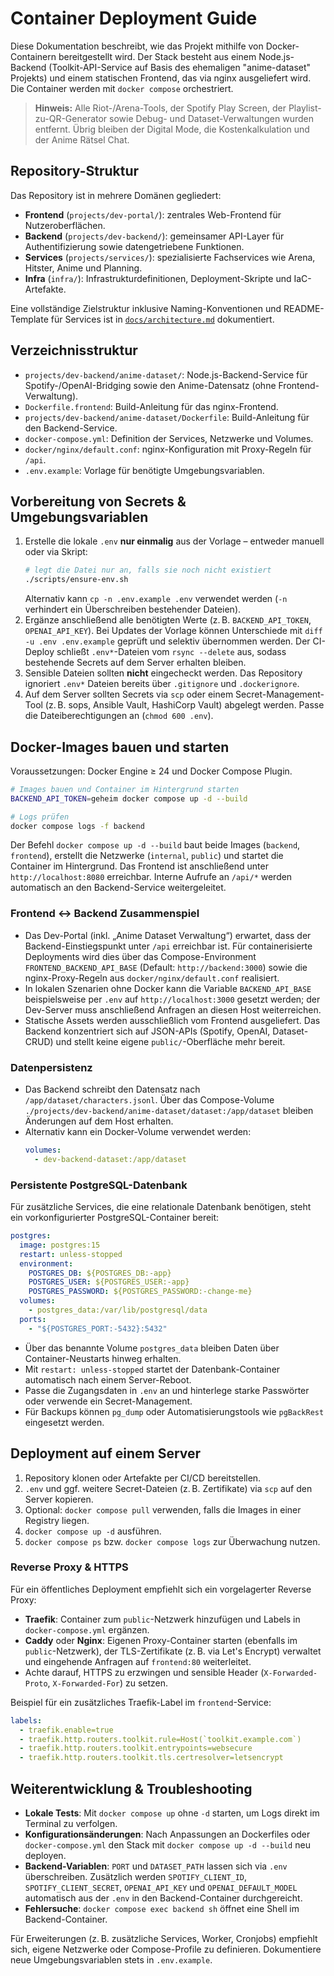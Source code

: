 # Container Deployment Guide

Diese Dokumentation beschreibt, wie das Projekt mithilfe von Docker-Containern bereitgestellt wird. Der Stack besteht aus einem Node.js-Backend (Toolkit-API-Service auf Basis des ehemaligen "anime-dataset" Projekts) und einem statischen Frontend, das via nginx ausgeliefert wird. Die Container werden mit `docker compose` orchestriert.

> **Hinweis:** Alle Riot-/Arena-Tools, der Spotify Play Screen, der Playlist-zu-QR-Generator sowie Debug- und Dataset-Verwaltungen wurden entfernt. Übrig bleiben der Digital Mode, die Kostenkalkulation und der Anime Rätsel Chat.

## Repository-Struktur

Das Repository ist in mehrere Domänen gegliedert:

- **Frontend** (`projects/dev-portal/`): zentrales Web-Frontend für Nutzeroberflächen.
- **Backend** (`projects/dev-backend/`): gemeinsamer API-Layer für Authentifizierung sowie datengetriebene Funktionen.
- **Services** (`projects/services/`): spezialisierte Fachservices wie Arena, Hitster, Anime und Planning.
- **Infra** (`infra/`): Infrastrukturdefinitionen, Deployment-Skripte und IaC-Artefakte.

Eine vollständige Zielstruktur inklusive Naming-Konventionen und README-Template für Services ist in [`docs/architecture.md`](docs/architecture.md) dokumentiert.

## Verzeichnisstruktur

- `projects/dev-backend/anime-dataset/`: Node.js-Backend-Service für Spotify-/OpenAI-Bridging sowie den Anime-Datensatz (ohne Frontend-Verwaltung).
- `Dockerfile.frontend`: Build-Anleitung für das nginx-Frontend.
- `projects/dev-backend/anime-dataset/Dockerfile`: Build-Anleitung für den Backend-Service.
- `docker-compose.yml`: Definition der Services, Netzwerke und Volumes.
- `docker/nginx/default.conf`: nginx-Konfiguration mit Proxy-Regeln für `/api`.
- `.env.example`: Vorlage für benötigte Umgebungsvariablen.

## Vorbereitung von Secrets & Umgebungsvariablen

1. Erstelle die lokale `.env` **nur einmalig** aus der Vorlage – entweder manuell oder via Skript:
   ```bash
   # legt die Datei nur an, falls sie noch nicht existiert
   ./scripts/ensure-env.sh
   ```
   Alternativ kann `cp -n .env.example .env` verwendet werden (`-n` verhindert ein Überschreiben bestehender Dateien).
2. Ergänze anschließend alle benötigten Werte (z. B. `BACKEND_API_TOKEN`, `OPENAI_API_KEY`). Bei Updates der Vorlage können Unterschiede mit `diff -u .env .env.example` geprüft und selektiv übernommen werden. Der CI-Deploy schließt `.env*`-Dateien vom `rsync --delete` aus, sodass bestehende Secrets auf dem Server erhalten bleiben.
3. Sensible Dateien sollten **nicht** eingecheckt werden. Das Repository ignoriert `.env*` Dateien bereits über `.gitignore` und `.dockerignore`.
4. Auf dem Server sollten Secrets via `scp` oder einem Secret-Management-Tool (z. B. sops, Ansible Vault, HashiCorp Vault) abgelegt werden. Passe die Dateiberechtigungen an (`chmod 600 .env`).

## Docker-Images bauen und starten

Voraussetzungen: Docker Engine ≥ 24 und Docker Compose Plugin.

```bash
# Images bauen und Container im Hintergrund starten
BACKEND_API_TOKEN=geheim docker compose up -d --build

# Logs prüfen
docker compose logs -f backend
```

Der Befehl `docker compose up -d --build` baut beide Images (`backend`, `frontend`), erstellt die Netzwerke (`internal`, `public`) und startet die Container im Hintergrund. Das Frontend ist anschließend unter `http://localhost:8080` erreichbar. Interne Aufrufe an `/api/*` werden automatisch an den Backend-Service weitergeleitet.

### Frontend ↔ Backend Zusammenspiel

- Das Dev-Portal (inkl. „Anime Dataset Verwaltung“) erwartet, dass der Backend-Einstiegspunkt unter `/api` erreichbar ist. Für containerisierte Deployments wird dies über das Compose-Environment `FRONTEND_BACKEND_API_BASE` (Default: `http://backend:3000`) sowie die nginx-Proxy-Regeln aus `docker/nginx/default.conf` realisiert.
- In lokalen Szenarien ohne Docker kann die Variable `BACKEND_API_BASE` beispielsweise per `.env` auf `http://localhost:3000` gesetzt werden; der Dev-Server muss anschließend Anfragen an diesen Host weiterreichen.
- Statische Assets werden ausschließlich vom Frontend ausgeliefert. Das Backend konzentriert sich auf JSON-APIs (Spotify, OpenAI, Dataset-CRUD) und stellt keine eigene `public/`-Oberfläche mehr bereit.

### Datenpersistenz

- Das Backend schreibt den Datensatz nach `/app/dataset/characters.jsonl`. Über das Compose-Volume `./projects/dev-backend/anime-dataset/dataset:/app/dataset` bleiben Änderungen auf dem Host erhalten.
- Alternativ kann ein Docker-Volume verwendet werden:
  ```yaml
  volumes:
    - dev-backend-dataset:/app/dataset
  ```

### Persistente PostgreSQL-Datenbank

Für zusätzliche Services, die eine relationale Datenbank benötigen, steht ein vorkonfigurierter PostgreSQL-Container bereit:

```yaml
postgres:
  image: postgres:15
  restart: unless-stopped
  environment:
    POSTGRES_DB: ${POSTGRES_DB:-app}
    POSTGRES_USER: ${POSTGRES_USER:-app}
    POSTGRES_PASSWORD: ${POSTGRES_PASSWORD:-change-me}
  volumes:
    - postgres_data:/var/lib/postgresql/data
  ports:
    - "${POSTGRES_PORT:-5432}:5432"
```

- Über das benannte Volume `postgres_data` bleiben Daten über Container-Neustarts hinweg erhalten.
- Mit `restart: unless-stopped` startet der Datenbank-Container automatisch nach einem Server-Reboot.
- Passe die Zugangsdaten in `.env` an und hinterlege starke Passwörter oder verwende ein Secret-Management.
- Für Backups können `pg_dump` oder Automatisierungstools wie `pgBackRest` eingesetzt werden.

## Deployment auf einem Server

1. Repository klonen oder Artefakte per CI/CD bereitstellen.
2. `.env` und ggf. weitere Secret-Dateien (z. B. Zertifikate) via `scp` auf den Server kopieren.
3. Optional: `docker compose pull` verwenden, falls die Images in einer Registry liegen.
4. `docker compose up -d` ausführen.
5. `docker compose ps` bzw. `docker compose logs` zur Überwachung nutzen.

### Reverse Proxy & HTTPS

Für ein öffentliches Deployment empfiehlt sich ein vorgelagerter Reverse Proxy:

- **Traefik**: Container zum `public`-Netzwerk hinzufügen und Labels in `docker-compose.yml` ergänzen.
- **Caddy** oder **Nginx**: Eigenen Proxy-Container starten (ebenfalls im `public`-Netzwerk), der TLS-Zertifikate (z. B. via Let's Encrypt) verwaltet und eingehende Anfragen auf `frontend:80` weiterleitet.
- Achte darauf, HTTPS zu erzwingen und sensible Header (`X-Forwarded-Proto`, `X-Forwarded-For`) zu setzen.

Beispiel für ein zusätzliches Traefik-Label im `frontend`-Service:
```yaml
labels:
  - traefik.enable=true
  - traefik.http.routers.toolkit.rule=Host(`toolkit.example.com`)
  - traefik.http.routers.toolkit.entrypoints=websecure
  - traefik.http.routers.toolkit.tls.certresolver=letsencrypt
```

## Weiterentwicklung & Troubleshooting

- **Lokale Tests**: Mit `docker compose up` ohne `-d` starten, um Logs direkt im Terminal zu verfolgen.
- **Konfigurationsänderungen**: Nach Anpassungen an Dockerfiles oder `docker-compose.yml` den Stack mit `docker compose up -d --build` neu deployen.
- **Backend-Variablen**: `PORT` und `DATASET_PATH` lassen sich via `.env` überschreiben. Zusätzlich werden `SPOTIFY_CLIENT_ID`, `SPOTIFY_CLIENT_SECRET`, `OPENAI_API_KEY` und `OPENAI_DEFAULT_MODEL` automatisch aus der `.env` in den Backend-Container durchgereicht.
- **Fehlersuche**: `docker compose exec backend sh` öffnet eine Shell im Backend-Container.

Für Erweiterungen (z. B. zusätzliche Services, Worker, Cronjobs) empfiehlt sich, eigene Netzwerke oder Compose-Profile zu definieren. Dokumentiere neue Umgebungsvariablen stets in `.env.example`.
